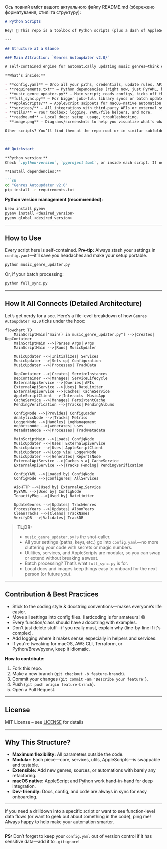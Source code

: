 Ось повний вміст вашого актуального файлу README.md (збережено форматування, стилі та структуру):

```markdown
# Python Scripts

Hey! 👋 This repo is a toolbox of Python scripts (plus a dash of AppleScript) for all sorts of automation fun—mostly tuned for macOS (Sonoma and newer), but written with flexibility and maintainability in mind.

---

## Structure at a Glance

### Main Attraction: `Genres Autoupdater v2.0/`

A self-contained engine for automatically updating music genres—think of it as your personal DJ’s assistant, with all the knobs and dials out in the open (thanks to robust config files).

**What’s inside:**

- **config.yaml** – Drop all your paths, credentials, update rules, API keys, etc., in here. No more hardcoding!
- **requirements.txt** – Python dependencies (right now, just PyYAML, but check for updates).
- **music_genre_updater.py** – Main script; reads configs, kicks off the logic, and pulls in helpers/services.
- **full_sync.py** – For bigger jobs—full library syncs or batch updates.
- **AppleScripts/** – AppleScript snippets for macOS-native automation (like controlling Music.app).
- **services/** – All integrations with third-party APIs or external systems.
- **utils/** – Your toolbox: logging, YAML/file helpers, and more.
- **readme.md** – Local docs: setup, usage, troubleshooting.
- **image.png** – Diagrams/screenshots to help you visualize what’s what.

Other scripts? You’ll find them at the repo root or in similar subfolders.

---

## Quickstart

**Python version:**
Check `.python-version`, `pyproject.toml`, or inside each script. If nothing’s set, just run the latest stable Python 3.x.

**Install dependencies:**

```sh
cd "Genres Autoupdater v2.0"
pip install -r requirements.txt
```

**Python version management (recommended):**

```sh
brew install pyenv
pyenv install <desired_version>
pyenv global <desired_version>
```

---

## How to Use

Every script here is self-contained.
**Pro-tip:** Always stash your settings in `config.yaml`—it’ll save you headaches and make your setup portable.

```sh
python music_genre_updater.py
```

Or, if your batch processing:

```sh
python full_sync.py
```

---

## How It All Connects (Detailed Architecture)

Let’s get nerdy for a sec. Here’s a file-level breakdown of how `Genres Autoupdater v2.0` ticks under the hood:

```mermaid
flowchart TD
    MainScriptMain["main() in music_genre_updater.py"] -->|Creates| DepContainer
    MainScriptMain -->|Parses Args| Args
    MainScriptMain -->|Runs| MusicUpdater

    MusicUpdater -->|Initializes| Services
    MusicUpdater -->|Sets up| Configuration
    MusicUpdater -->|Processes| TrackData

    DepContainer -->|Creates| ServiceInstances
    DepContainer -->|Manages| ServiceLifecycle
    ExternalApiService -->|Queries| APIs
    ExternalApiService -->|Uses| RateLimiter
    ExternalApiService -->|Caches| CacheService
    AppleScriptClient -->|Interacts| MusicApp
    CacheService -->|Manages| PersistentCache
    PendingVerification -->|Tracks| PendingAlbums

    ConfigNode -->|Provides| ConfigLoader
    AnalyticsNode -->|Tracks| Metrics
    LoggerNode -->|Handles| LogManagement
    ReportsNode -->|Generates| CSVs
    MetadataNode -->|Processes| TrackMetadata

    MainScriptMain -->|Loads| ConfigNode
    MusicUpdater -->|Uses| ExternalApiService
    MusicUpdater -->|Uses| AppleScriptClient
    MusicUpdater -->|Logs via| LoggerNode
    MusicUpdater -->|Generates| ReportsNode
    ExternalApiService -->|Caches via| CacheService
    ExternalApiService -->|Tracks Pending| PendingVerification

    ConfigYAML -->|Loaded by| ConfigNode
    ConfigNode -->|Configures| AllServices

    AioHTTP -->|Used by| ExternalApiService
    PyYAML -->|Used by| ConfigNode
    TenacityPkg -->|Used by| RateLimiter

    UpdateGenres -->|Updates| TrackGenres
    ProcessYears -->|Updates| AlbumYears
    CleanTracks -->|Cleans| TrackNames
    VerifyDB -->|Validates| TrackDB
```

> **TL;DR:**
>
> - `music_genre_updater.py` is the shot-caller.
> - All your settings (paths, keys, etc.) go into `config.yaml`—no more cluttering your code with secrets or magic numbers.
> - Utilities, services, and AppleScripts are modular, so you can swap or extend without breaking a sweat.
> - Batch processing? That’s what `full_sync.py` is for.
> - Local docs and images keep things easy to onboard for the next person (or future you).

---

## Contribution & Best Practices

- Stick to the coding style & docstring conventions—makes everyone’s life easier.
- Move all settings into config files. Hardcoding is for amateurs! 😄
- Every function/class should have a docstring with examples.
- Don't just delete stuff—if you really must, explain why (line-by-line if it's complex).
- Add logging where it makes sense, especially in helpers and services.
- If you're tweaking for macOS, AWS CLI, Terraform, or Python/Brew/pyenv, keep it idiomatic.

**How to contribute:**

1. Fork this repo.
2. Make a new branch (`git checkout -b feature-branch`).
3. Commit your changes (`git commit -am 'Describe your feature'`).
4. Push (`git push origin feature-branch`).
5. Open a Pull Request.

---

## License

MIT License – see [LICENSE](LICENSE) for details.

---

## Why This Structure?

- **Maximum flexibility:** All parameters outside the code.
- **Modular:** Each piece—core, services, utils, AppleScripts—is swappable and testable.
- **Extensible:** Add new genres, sources, or automations with barely any refactoring.
- **macOS native:** AppleScript and Python work hand-in-hand for deep integration.
- **Dev-friendly:** Docs, config, and code are always in sync for easy onboarding.

---

If you need a drilldown into a specific script or want to see function-level data flows (or want to geek out about something in the code), ping me! Always happy to help make your automation smarter.

---

**PS:** Don’t forget to keep your `config.yaml` out of version control if it has sensitive data—add it to `.gitignore`!

```
